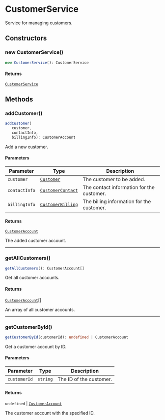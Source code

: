 # CustomerService

Service for managing customers.

## Constructors

### new CustomerService()

```ts
new CustomerService(): CustomerService
```

#### Returns

[`CustomerService`](CustomerService.md)

## Methods

### addCustomer()

```ts
addCustomer(
   customer, 
   contactInfo, 
   billingInfo): CustomerAccount
```

Add a new customer.

#### Parameters

| Parameter | Type | Description |
| ------ | ------ | ------ |
| `customer` | [`Customer`](../interfaces/Customer.md) | The customer to be added. |
| `contactInfo` | [`CustomerContact`](../interfaces/CustomerContact.md) | The contact information for the customer. |
| `billingInfo` | [`CustomerBilling`](../interfaces/CustomerBilling.md) | The billing information for the customer. |

#### Returns

[`CustomerAccount`](CustomerAccount.md)

The added customer account.

***

### getAllCustomers()

```ts
getAllCustomers(): CustomerAccount[]
```

Get all customer accounts.

#### Returns

[`CustomerAccount`](CustomerAccount.md)[]

An array of all customer accounts.

***

### getCustomerById()

```ts
getCustomerById(customerId): undefined | CustomerAccount
```

Get a customer account by ID.

#### Parameters

| Parameter | Type | Description |
| ------ | ------ | ------ |
| `customerId` | `string` | The ID of the customer. |

#### Returns

`undefined` \| [`CustomerAccount`](CustomerAccount.md)

The customer account with the specified ID.
